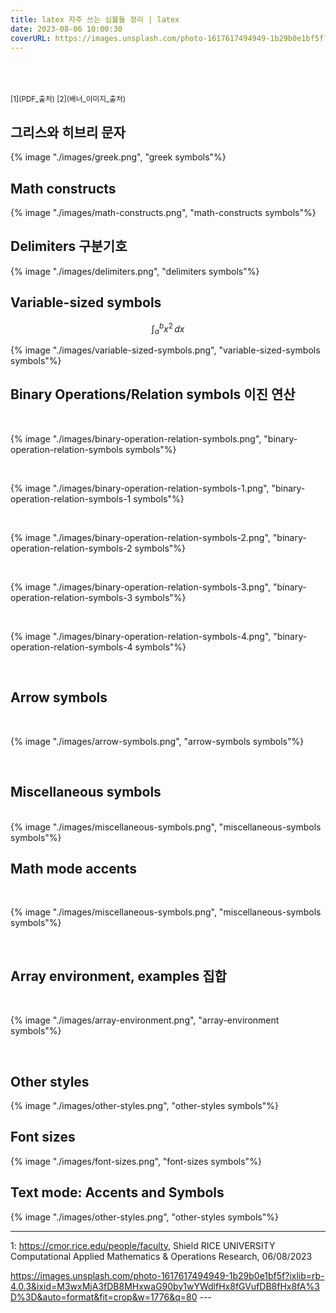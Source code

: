 ```yaml
---
title: latex 자주 쓰는 심볼들 정리 | latex 
date: 2023-08-06 10:00:30
coverURL: https://images.unsplash.com/photo-1617617494949-1b29b0e1bf5f?ixlib=rb-4.0.3&ixid=M3wxMjA3fDB8MHxwaG90by1wYWdlfHx8fGVufDB8fHx8fA%3D%3D&auto=format&fit=crop&w=1776&q=80
---
```

<br />
<br />
<br />

<sup>
[1](PDF_출처)
[2](배너_이미지_출처)
</sup>

## 그리스와 히브리 문자

{% image "./images/greek.png", "greek symbols"%}

## Math constructs

{% image "./images/math-constructs.png", "math-constructs symbols"%}

## Delimiters 구분기호 


{% image "./images/delimiters.png", "delimiters symbols"%}

## Variable-sized symbols 

$$
\int_{a}^{b} x^2 \,dx
$$


{% image "./images/variable-sized-symbols.png", "variable-sized-symbols symbols"%}


## Binary Operations/Relation symbols 이진 연산


<br>

{% image "./images/binary-operation-relation-symbols.png", "binary-operation-relation-symbols symbols"%}

<br>


{% image "./images/binary-operation-relation-symbols-1.png", "binary-operation-relation-symbols-1 symbols"%}

<br>

{% image "./images/binary-operation-relation-symbols-2.png", "binary-operation-relation-symbols-2 symbols"%}

<br>

{% image "./images/binary-operation-relation-symbols-3.png", "binary-operation-relation-symbols-3 symbols"%}

<br>

{% image "./images/binary-operation-relation-symbols-4.png", "binary-operation-relation-symbols-4 symbols"%}

<br>


## Arrow symbols
<br>


{% image "./images/arrow-symbols.png", "arrow-symbols symbols"%}

<br>

## Miscellaneous symbols


<br>
{% image "./images/miscellaneous-symbols.png", "miscellaneous-symbols symbols"%}

<br>

## Math mode accents

<br>

{% image "./images/miscellaneous-symbols.png", "miscellaneous-symbols symbols"%}

<br>

## Array environment, examples 집합

<br>

{% image "./images/array-environment.png", "array-environment symbols"%}

<br>

## Other styles


{% image "./images/other-styles.png", "other-styles symbols"%}

## Font sizes


{% image "./images/font-sizes.png", "font-sizes symbols"%}

## Text mode: Accents and Symbols


{% image "./images/other-styles.png", "other-styles symbols"%}

--- 

<a name="PDF_출처">1</a>: https://cmor.rice.edu/people/faculty, Shield 
RICE UNIVERSITY
Computational Applied Mathematics & Operations Research, 06/08/2023

<a name="배너_이미지_출처">

https://images.unsplash.com/photo-1617617494949-1b29b0e1bf5f?ixlib=rb-4.0.3&ixid=M3wxMjA3fDB8MHxwaG90by1wYWdlfHx8fGVufDB8fHx8fA%3D%3D&auto=format&fit=crop&w=1776&q=80
---</a>